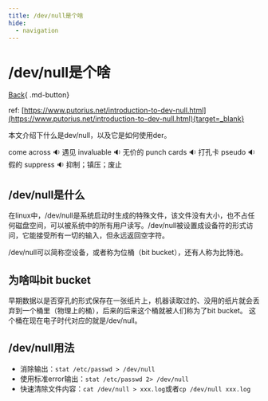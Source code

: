 ```yaml
---
title: /dev/null是个啥
hide:
  - navigation
---
```


# /dev/null是个啥

[Back](../index.md/#2022年文章导航){ .md-button}

ref: [https://www.putorius.net/introduction-to-dev-null.html](https://www.putorius.net/introduction-to-dev-null.html){target=_blank}

本文介绍下什么是dev/null，以及它是如何使用der。

<span id="english">come across <span class="point">:sound:</span></span> 遇见
<span id="english">invaluable <span class="point">:sound:</span></span> 无价的
<span id="english">punch cards <span class="point">:sound:</span></span> 打孔卡
<span id="english">pseudo <span class="point">:sound:</span></span> 假的
<span id="english">suppress <span class="point">:sound:</span></span> 抑制；镇压；废止

## /dev/null是什么
在linux中，/dev/null是系统启动时生成的特殊文件，该文件没有大小，也不占任何磁盘空间，可以被系统中的所有用户读写。/dev/null被设置成设备符的形式访问，它能接受所有一切的输入，但永远返回空字符。

/dev/null可以简称空设备，或者称为位桶（bit bucket），还有人称为比特池。

## 为啥叫bit bucket
早期数据以是否穿孔的形式保存在一张纸片上，机器读取过的、没用的纸片就会丢弃到一个桶里（物理上的桶），后来的后来这个桶就被人们称为了bit bucket。
这个桶在现在电子时代对应的就是/dev/null。

## /dev/null用法
- 消除输出：`stat /etc/passwd > /dev/null`
- 使用标准error输出：`stat /etc/passwd 2> /dev/null`
- 快速清除文件内容：`cat /dev/null > xxx.log`或者`cp /dev/null xxx.log `